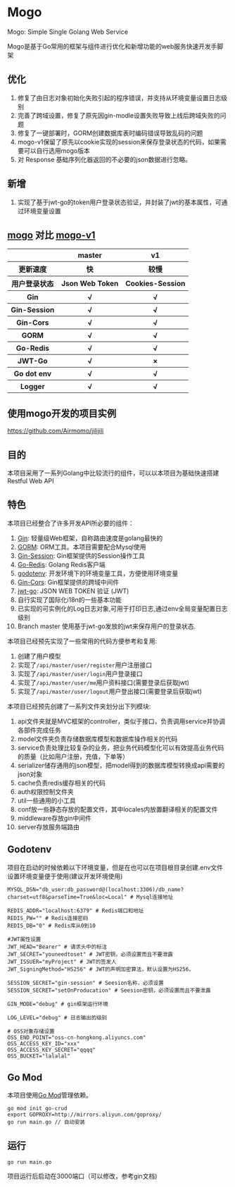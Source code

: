 # Mogo

Mogo: Simple Single Golang Web Service

Mogo是基于Go常用的框架与组件进行优化和新增功能的web服务快速开发手脚架

## 优化

1. 修复了由日志对象初始化失败引起的程序错误，并支持从环境变量设置日志级别
2. 完善了跨域设置，修复了原先因gin-modle设置失败导致上线后跨域失败的问题
3. 修复了一键部署时，GORM创建数据库表时编码错误导致乱码的问题
4. mogo-v1保留了原先以cookie实现的session来保存登录状态的代码，如果需要可以自行选用mogo版本
5. 对 Response 基础序列化器返回的不必要的json数据进行忽略。

## 新增

1. 实现了基于jwt-go的token用户登录状态验证，并封装了jwt的基本属性，可通过环境变量设置

## [mogo](https://github.com/Airmomo/mogo/tree/master) 对比  [mogo-v1](https://github.com/Airmomo/mogo/tree/v1)

<table>
        <tr>
            <th></th>
            <th>master</th>
            <th>v1</th>      
        </tr>
        <tr>
            <th>更新速度</th>
            <th>快</th>
            <th>较慢</th>
        </tr>
        <tr>
            <th>用户登录状态</th>
            <th>Json Web Token</th>
            <th>Cookies-Session</th>
        </tr>
        <tr>
            <th>Gin</th>
            <th>√</th>
            <th>√</th>
        </tr>
        <tr>
             <th>Gin-Session</th>
             <th>√</th>
             <th>√</th>
        </tr>
        <tr>
             <th>Gin-Cors</th>
             <th>√</th>
             <th>√</th>
        </tr>
        <tr>
             <th>GORM</th>
             <th>√</th>
             <th>√</th>
        </tr>
        <tr>
             <th>Go-Redis</th>
             <th>√</th>
             <th>√</th>
        </tr>
        <tr>
            <th>JWT-Go</th>
            <th>√</th>
            <th>×</th>
        </tr>
        <tr>
             <th>Go dot env</th>
             <th>√</th>
             <th>√</th>
        </tr>
        <tr>
            <th>Logger</th>
            <th>√</th>
            <th>√</th>
        </tr>
</table>

## 使用mogo开发的项目实例

https://github.com/Airmomo/jilijili

## 目的

本项目采用了一系列Golang中比较流行的组件，可以以本项目为基础快速搭建Restful Web API

## 特色

本项目已经整合了许多开发API所必要的组件：

1. [Gin](https://github.com/gin-gonic/gin): 轻量级Web框架，自称路由速度是golang最快的 
2. [GORM](http://gorm.io/docs/index.html): ORM工具。本项目需要配合Mysql使用 
3. [Gin-Session](https://github.com/gin-contrib/sessions): Gin框架提供的Session操作工具
4. [Go-Redis](https://github.com/go-redis/redis): Golang Redis客户端
5. [godotenv](https://github.com/joho/godotenv): 开发环境下的环境变量工具，方便使用环境变量
6. [Gin-Cors](https://github.com/gin-contrib/cors): Gin框架提供的跨域中间件
7. [jwt-go](https://github.com/dgrijalva/jwt-go): JSON WEB TOKEN 验证 (JWT)
8. 自行实现了国际化i18n的一些基本功能
9. 已实现的可实例化的Log日志对象,可用于打印日志,通过env全局变量配置日志级别
10. Branch master 使用基于jwt-go发放的jwt来保存用户的登录状态.

本项目已经预先实现了一些常用的代码方便参考和复用:

1. 创建了用户模型
2. 实现了```/api/master/user/register```用户注册接口
3. 实现了```/api/master/user/login```用户登录接口
4. 实现了```/api/master/user/me```用户资料接口(需要登录后获取jwt)
5. 实现了```/api/master/user/logout```用户登出接口(需要登录后获取jwt)

本项目已经预先创建了一系列文件夹划分出下列模块:

1. api文件夹就是MVC框架的controller，类似于接口，负责调用service并协调各部件完成任务
2. model文件夹负责存储数据库模型和数据库操作相关的代码
3. service负责处理比较复杂的业务，把业务代码模型化可以有效提高业务代码的质量（比如用户注册，充值，下单等）
4. serializer储存通用的json模型，把model得到的数据库模型转换成api需要的json对象
5. cache负责redis缓存相关的代码
6. auth权限控制文件夹
7. util一些通用的小工具
8. conf放一些静态存放的配置文件，其中locales内放置翻译相关的配置文件
9. middleware存放gin中间件
10. server存放服务端路由

## Godotenv

项目在启动的时候依赖以下环境变量，但是在也可以在项目根目录创建.env文件设置环境变量便于使用(建议开发环境使用)

```shell
MYSQL_DSN="db_user:db_password@(localhost:3306)/db_name?charset=utf8&parseTime=True&loc=Local" # Mysql连接地址

REDIS_ADDR="localhost:6379" # Redis端口和地址
REDIS_PW="" # Redis连接密码
REDIS_DB="0" # Redis库从0到10

#JWT属性设置
JWT_HEAD="Bearer" # 请求头中的标注
JWT_SECRET="youneedtoset" # JWT密钥，必须设置而且不要泄露
JWT_ISSUER="myProject" # JWT的签发人
JWT_SigningMethod="HS256" # JWT的声明加密算法，默认设置为HS256，

SESSION_SECRET="gin-session" # Seesion名称，必须设置
SESSION_SECRET="setOnProducation" # Seesion密钥，必须设置而且不要泄露

GIN_MODE="debug" # gin框架运行环境

LOG_LEVEL="debug" # 日志输出的级别

# OSS对象存储设置
OSS_END_POINT="oss-cn-hongkong.aliyuncs.com" 
OSS_ACCESS_KEY_ID="xxx"
OSS_ACCESS_KEY_SECRET="qqqq"
OSS_BUCKET="lalalal"
```

## Go Mod

本项目使用[Go Mod](https://github.com/golang/go/wiki/Modules)管理依赖。

```shell
go mod init go-crud
export GOPROXY=http://mirrors.aliyun.com/goproxy/
go run main.go // 自动安装
```

## 运行

```shell
go run main.go
```

项目运行后启动在3000端口（可以修改，参考gin文档)